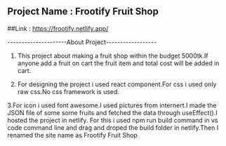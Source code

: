 ## Project Name : Frootify Fruit Shop

##Link : https://frootify.netlify.app/

---------------------About Project------------------

1. This project about making a fruit shop within the budget 5000tk.If anyone add a fruit on cart the fruit item and total cost will be added in cart.


2. For designing the project i used react component.For css i used only raw css.No css framework is used.

3.For icon i used font awesome.I used pictures from internert.I made the JSON file of some some fruits and fetched the data through useEffect().I hosted the project in netlify.
For this i used npm run build command in vs code command line and drag and droped the build folder in netlify.Then I renamed the site name as Frootify Fruit Shop
